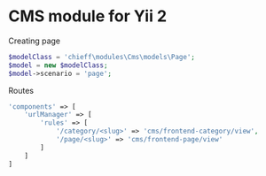 CMS module for Yii 2
=====

Creating page
```php
$modelClass = 'chieff\modules\Cms\models\Page';
$model = new $modelClass;
$model->scenario = 'page';
```

Routes
```php
'components' => [
    'urlManager' => [
        'rules' => [
            '/category/<slug>' => 'cms/frontend-category/view',
            '/page/<slug>' => 'cms/frontend-page/view'
        ]
    ]
]
```